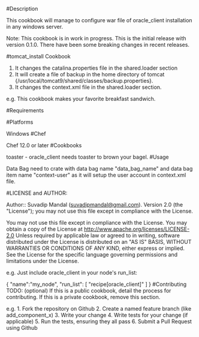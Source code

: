#Description

This cookbook will manage to configure war file of oracle_client installation in any windows server.

Note: This cookbook is in work in progress. This is the initial release with version 0.1.0. There have been some breaking changes in recent releases.

#tomcat_install Cookbook

1. It changes the catalina.properties file in the shared.loader section
2. It will create a file of backup in the home directory of tomcat {/usr/local/tomcat9/shared/classes/backup.properties}.
3. It changes the context.xml file in the shared.loader section.

e.g. This cookbook makes your favorite breakfast sandwich.

#Requirements


#Platforms

Windows
#Chef

Chef 12.0 or later
#Cookbooks

toaster - oracle_client needs toaster to brown your bagel.
#Usage

Data Bag need to crate with data bag name "data_bag_name" and data bag item name "context-user" as it will setup the user account in context.xml file.

#LICENSE and AUTHOR:

Author:: Suvadip Mandal (<suvadipmandal@gmail.com>). Version 2.0 (the "License"); you may not use this file except in compliance with the License.

You may not use this file except in compliance with the License. You may obtain a copy of the License at http://www.apache.org/licenses/LICENSE-2.0 Unless required by applicable law or agreed to in writing, software distributed under the License is distributed on an "AS IS" BASIS, WITHOUT WARRANTIES OR CONDITIONS OF ANY KIND, either express or implied. See the License for the specific language governing permissions and limitations under the License.


e.g. Just include oracle_client in your node's run_list:

{
  "name":"my_node",
  "run_list": [
    "recipe[oracle_client]"
  ]
}
#Contributing
TODO: (optional) If this is a public cookbook, detail the process for contributing. If this is a private cookbook, remove this section.

e.g. 1. Fork the repository on Github 2. Create a named feature branch (like add_component_x) 3. Write your change 4. Write tests for your change (if applicable) 5. Run the tests, ensuring they all pass 6. Submit a Pull Request using Github
